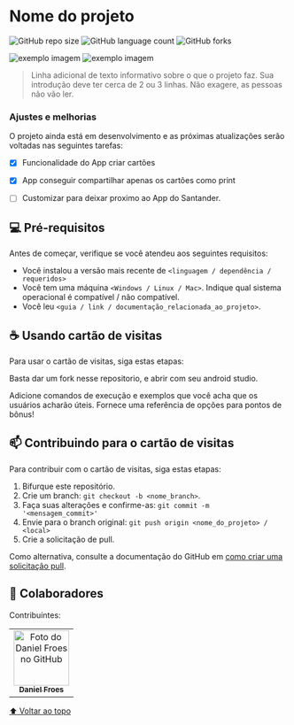# Nome do projeto

<!---Esses são exemplos. Veja https://shields.io para outras pessoas ou para personalizar este conjunto de escudos. Você pode querer incluir dependências, status do projeto e informações de licença aqui--->

![GitHub repo size](https://img.shields.io/github/repo-size/artiscruelty/cartao-de-visitas-App?style=for-the-badge)
![GitHub language count](https://img.shields.io/github/languages/count/artiscruelty/cartao-de-visitas-App?style=for-the-badge)
![GitHub forks](https://img.shields.io/github/forks/artiscruelty/cartao-de-visitas-App?style=for-the-badge)

<img src="https://i.imgur.com/LZrSqn0.png" alt="exemplo imagem">
<img src="https://i.imgur.com/LQvDkGc.png" alt="exemplo imagem">

> Linha adicional de texto informativo sobre o que o projeto faz. Sua introdução deve ter cerca de 2 ou 3 linhas. Não exagere, as pessoas não vão ler.

### Ajustes e melhorias

O projeto ainda está em desenvolvimento e as próximas atualizações serão voltadas nas seguintes tarefas:

- [x] Funcionalidade do App criar cartões
- [x] App conseguir compartilhar apenas os cartões como print
- [ ] Customizar para deixar proximo ao App do Santander.


## 💻 Pré-requisitos

Antes de começar, verifique se você atendeu aos seguintes requisitos:
<!---Estes são apenas requisitos de exemplo. Adicionar, duplicar ou remover conforme necessário--->
* Você instalou a versão mais recente de `<linguagem / dependência / requeridos>`
* Você tem uma máquina `<Windows / Linux / Mac>`. Indique qual sistema operacional é compatível / não compatível.
* Você leu `<guia / link / documentação_relacionada_ao_projeto>`.


## ☕ Usando cartão de visitas

Para usar o cartão de visitas, siga estas etapas:

Basta dar um fork nesse repositorio, e abrir com seu android studio.

Adicione comandos de execução e exemplos que você acha que os usuários acharão úteis. Fornece uma referência de opções para pontos de bônus!

## 📫 Contribuindo para o cartão de visitas

Para contribuir com o cartão de visitas, siga estas etapas:

1. Bifurque este repositório.
2. Crie um branch: `git checkout -b <nome_branch>`.
3. Faça suas alterações e confirme-as: `git commit -m '<mensagem_commit>'`
4. Envie para o branch original: `git push origin <nome_do_projeto> / <local>`
5. Crie a solicitação de pull.

Como alternativa, consulte a documentação do GitHub em [como criar uma solicitação pull](https://help.github.com/en/github/collaborating-with-issues-and-pull-requests/creating-a-pull-request).

## 🤝 Colaboradores

Contribuíntes:

<table>
  <tr>
    <td align="center">
      <a href="#">
        <img src="https://i.imgur.com/8Dg1XXz.jpg" width="100px;" alt="Foto do Daniel Froes no GitHub"/><br>
        <sub>
          <b>Daniel Froes</b>
        </sub>
      </a>
    </td>
</table>


[⬆ Voltar ao topo](#nome-do-projeto)<br>
